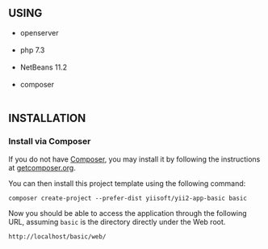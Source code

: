 

USING
-------------------
<ul>
    <li>openserver</li><br>
    <li>php 7.3</li><br>
    <li>NetBeans 11.2</li><br>
    <li>composer</li><br>
</ul>




INSTALLATION
------------

### Install via Composer

If you do not have [Composer](http://getcomposer.org/), you may install it by following the instructions
at [getcomposer.org](http://getcomposer.org/doc/00-intro.md#installation-nix).

You can then install this project template using the following command:

~~~
composer create-project --prefer-dist yiisoft/yii2-app-basic basic
~~~

Now you should be able to access the application through the following URL, assuming `basic` is the directory
directly under the Web root.

~~~
http://localhost/basic/web/
~~~

